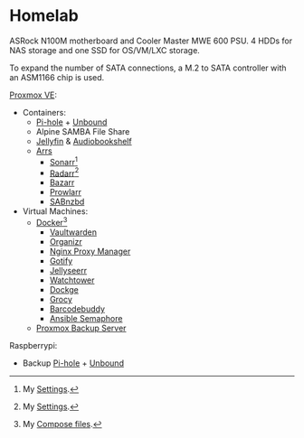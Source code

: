 # Homelab
ASRock N100M motherboard and Cooler Master MWE 600 PSU. 4 HDDs for NAS storage and one SSD for OS/VM/LXC storage. 

To expand the number of SATA connections, a M.2 to SATA controller with an ASM1166 chip is used.

[Proxmox VE](https://www.proxmox.com/en/proxmox-virtual-environment/):
- Containers:
    - [Pi-hole](https://github.com/pi-hole/pi-hole/#one-step-automated-install) + [Unbound](https://docs.pi-hole.net/guides/dns/unbound/)
    - Alpine SAMBA File Share
    - [Jellyfin](https://jellyfin.org/docs/general/installation/linux) & [Audiobookshelf](https://www.audiobookshelf.org/docs/#linux-install-deb)
    - [Arrs](https://wiki.servarr.com/)
        - [Sonarr](https://sonarr.tv/)[^1]
        - [Radarr](https://radarr.video/)[^1]
        - [Bazarr](https://www.bazarr.media/)
        - [Prowlarr](https://github.com/Prowlarr/Prowlarr)
        - [SABnzbd](https://sabnzbd.org/)
- Virtual Machines:
    - [Docker](https://docs.docker.com/engine/install/)[^2]
        - [Vaultwarden](https://github.com/dani-garcia/vaultwarden)
        - [Organizr](https://github.com/causefx/Organizr)
        - [Nginx Proxy Manager](https://nginxproxymanager.com/)
        - [Gotify](https://gotify.net/)
        - [Jellyseerr](https://github.com/Fallenbagel/jellyseerr)
        - [Watchtower](https://containrrr.dev/watchtower/)
        - [Dockge](https://github.com/louislam/dockge)
        - [Grocy](https://docs.linuxserver.io/images/docker-grocy/)
        - [Barcodebuddy](https://github.com/Forceu/barcodebuddy-docker)
        - [Ansible Semaphore](https://docs.semui.co/administration-guide/installation)
    - [Proxmox Backup Server](https://www.proxmox.com/en/proxmox-backup-server/)

Raspberrypi:
- Backup [Pi-hole](https://github.com/pi-hole/pi-hole/#one-step-automated-install) + [Unbound](https://docs.pi-hole.net/guides/dns/unbound/)

[^1]:My [Settings](https://github.com/Blitzritze/homelab/tree/main/media).

[^2]:My [Compose files](https://github.com/Blitzritze/homelab/tree/main/docker).
